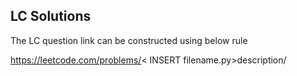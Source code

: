 ## LC Solutions

The LC question link can be constructed using below rule

https://leetcode.com/problems/< INSERT filename.py>description/